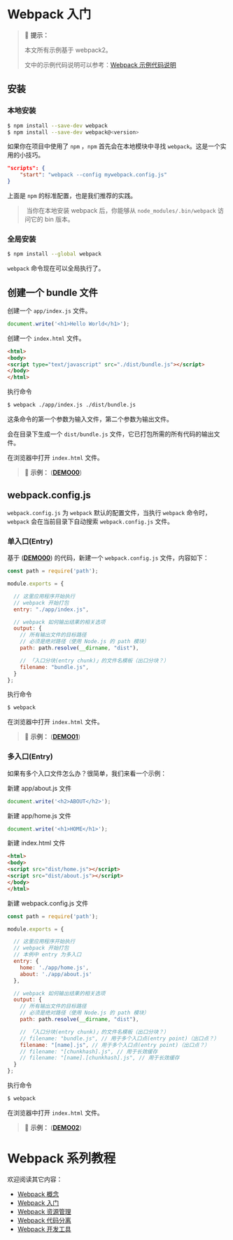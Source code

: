# Webpack 入门

> :pushpin: **提示：**
>
> 本文所有示例基于 webpack2。
>
> 文中的示例代码说明可以参考：[Webpack 示例代码说明](https://github.com/zp1024/react-step-by-step/tree/master/codes/chapter03)

## 安装

### 本地安装

```bash
$ npm install --save-dev webpack
$ npm install --save-dev webpack@<version>
```

如果你在项目中使用了 `npm` ，`npm` 首先会在本地模块中寻找 `webpack`。这是一个实用的小技巧。

```json
"scripts": {
    "start": "webpack --config mywebpack.config.js"
}
```

上面是 `npm` 的标准配置，也是我们推荐的实践。

>  当你在本地安装 webpack 后，你能够从 `node_modules/.bin/webpack` 访问它的 bin 版本。

### 全局安装

```bash
$ npm install --global webpack
```

`webpack` 命令现在可以全局执行了。

## 创建一个 bundle 文件

创建一个 `app/index.js` 文件。

```js
document.write('<h1>Hello World</h1>');
```

创建一个 `index.html` 文件。

```html
<html>
<body>
<script type="text/javascript" src="./dist/bundle.js"></script>
</body>
</html>
```

执行命令

```bash
$ webpack ./app/index.js ./dist/bundle.js
```

这条命令的第一个参数为输入文件，第二个参数为输出文件。

会在目录下生成一个 `dist/bundle.js` 文件，它已打包所需的所有代码的输出文件。

在浏览器中打开 `index.html` 文件。

> :flashlight: **示例：** ([**DEMO00**](https://github.com/zp1024/react-step-by-step/tree/master/codes/chapter03/webpack2/demo00))

## webpack.config.js

`webpack.config.js` 为 `webpack` 默认的配置文件，当执行 `webpack` 命令时，`webpack` 会在当前目录下自动搜索 `webpack.config.js` 文件。

### 单入口(Entry)

基于 ([**DEMO00**](https://github.com/zp1024/react-step-by-step/tree/master/codes/chapter03/webpack2/demo00)) 的代码，新建一个 `webpack.config.js` 文件，内容如下：

```js
const path = require('path');

module.exports = {

  // 这里应用程序开始执行
  // webpack 开始打包
  entry: "./app/index.js",

  // webpack 如何输出结果的相关选项
  output: {
    // 所有输出文件的目标路径
    // 必须是绝对路径（使用 Node.js 的 path 模块）
    path: path.resolve(__dirname, "dist"),

    // 「入口分块(entry chunk)」的文件名模板（出口分块？）
    filename: "bundle.js",
  }
};
```

执行命令

```bash
$ webpack
```

在浏览器中打开 `index.html` 文件。

> :flashlight: **示例：** ([**DEMO01**](https://github.com/zp1024/react-step-by-step/tree/master/codes/chapter03/webpack2/demo01))

### 多入口(Entry)

如果有多个入口文件怎么办？很简单，我们来看一个示例：

新建 app/about.js 文件

```js
document.write('<h2>ABOUT</h2>');
```

新建 app/home.js 文件

```js
document.write('<h1>HOME</h1>');
```

新建 index.html 文件

```html
<html>
<body>
<script src="dist/home.js"></script>
<script src="dist/about.js"></script>
</body>
</html>
```

新建 webpack.config.js 文件

```js
const path = require('path');

module.exports = {

  // 这里应用程序开始执行
  // webpack 开始打包
  // 本例中 entry 为多入口
  entry: {
    home: './app/home.js',
    about: './app/about.js'
  },

  // webpack 如何输出结果的相关选项
  output: {
    // 所有输出文件的目标路径
    // 必须是绝对路径（使用 Node.js 的 path 模块）
    path: path.resolve(__dirname, "dist"),

    // 「入口分块(entry chunk)」的文件名模板（出口分块？）
    // filename: "bundle.js", // 用于多个入口点(entry point)（出口点？）
    filename: "[name].js", // 用于多个入口点(entry point)（出口点？）
    // filename: "[chunkhash].js", // 用于长效缓存
    // filename: "[name].[chunkhash].js", // 用于长效缓存
  }
};
```

执行命令

```bash
$ webpack
```

在浏览器中打开 `index.html` 文件。


> :flashlight: **示例：** ([**DEMO02**](https://github.com/zp1024/react-step-by-step/tree/master/codes/chapter03/webpack2/demo02))

# Webpack 系列教程

欢迎阅读其它内容：

* [Webpack 概念](https://github.com/zp1024/react-step-by-step/tree/master/docs/chapter03/webpack/concept.md)
* [Webpack 入门](https://github.com/zp1024/react-step-by-step/tree/master/docs/chapter03/webpack/webpack-tutorial.md)
* [Webpack 资源管理](https://github.com/zp1024/react-step-by-step/tree/master/docs/chapter03/webpack/asset-management.md)
* [Webpack 代码分离](https://github.com/zp1024/react-step-by-step/tree/master/docs/chapter03/webpack/code-splitting.md)
* [Webpack 开发工具](https://github.com/zp1024/react-step-by-step/tree/master/docs/chapter03/webpack/development.md)
